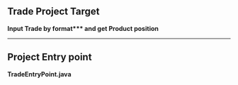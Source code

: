 ## Trade Project Target
__Input Trade by format*** and get Product position__

-------------------------------------------------------

## Project Entry point
   __TradeEntryPoint.java__
